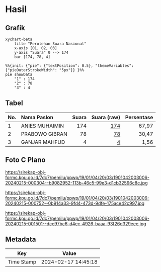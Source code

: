 # Hasil

## Grafik

```mermaid
xychart-beta
    title "Perolehan Suara Nasional"
    x-axis [01, 02, 03]
    y-axis "Suara" 0 --> 174
    bar [174, 78, 4]
```

```mermaid
%%{init: {"pie": {"textPosition": 0.5}, "themeVariables": {"pieOuterStrokeWidth": "5px"}} }%%
pie showData
    "1" : 174
    "2" : 78
    "3" : 4
```

## Tabel

| No. | Nama Paslon    | Suara | Suara (raw) | Persentase |
|:--- |:-------------- | -----:| -----------:| ----------:|
| 1   | ANIES MUHAIMIN | 174   | [174][p-1]  | 67,97      |
| 2   | PRABOWO GIBRAN | 78    | [78][p-2]   | 30,47      |
| 3   | GANJAR MAHFUD  | 4     | [4][p-3]    | 1,56       |


[p-1]: https://github.com/gigit-pemilu/pemilu-2024/blob/main/pilpres/hitung-suara/sub/19-kepulauan-bangka-belitung/sub/01-bangka/sub/04-mendo-barat/sub/2003-zed/sub/006-tps/sub/paslon-1.txt
[p-2]: https://github.com/gigit-pemilu/pemilu-2024/blob/main/pilpres/hitung-suara/sub/19-kepulauan-bangka-belitung/sub/01-bangka/sub/04-mendo-barat/sub/2003-zed/sub/006-tps/sub/paslon-2.txt
[p-3]: https://github.com/gigit-pemilu/pemilu-2024/blob/main/pilpres/hitung-suara/sub/19-kepulauan-bangka-belitung/sub/01-bangka/sub/04-mendo-barat/sub/2003-zed/sub/006-tps/sub/paslon-3.txt

## Foto C Plano

https://sirekap-obj-formc.kpu.go.id/7dc7/pemilu/ppwp/19/01/04/20/03/1901042003006-20240215-000304--b9082952-113b-46c5-99e3-d1cb32596c8c.jpg

https://sirekap-obj-formc.kpu.go.id/7dc7/pemilu/ppwp/19/01/04/20/03/1901042003006-20240215-000752--0b914a33-9fd4-473d-9dfe-175ace42c997.jpg

https://sirekap-obj-formc.kpu.go.id/7dc7/pemilu/ppwp/19/01/04/20/03/1901042003006-20240215-001501--dce97bc6-d4ec-4926-baaa-93f26d329eee.jpg


## Metadata

| Key        | Value               |
| ---------- | ------------------- |
| Time Stamp | 2024-02-17 14:45:18 |



